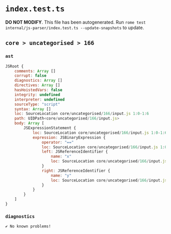 # `index.test.ts`

**DO NOT MODIFY**. This file has been autogenerated. Run `rome test internal/js-parser/index.test.ts --update-snapshots` to update.

## `core > uncategorised > 166`

### `ast`

```javascript
JSRoot {
	comments: Array []
	corrupt: false
	diagnostics: Array []
	directives: Array []
	hasHoistedVars: false
	integrity: undefined
	interpreter: undefined
	sourceType: "script"
	syntax: Array []
	loc: SourceLocation core/uncategorised/166/input.js 1:0-1:6
	path: UIDPath<core/uncategorised/166/input.js>
	body: Array [
		JSExpressionStatement {
			loc: SourceLocation core/uncategorised/166/input.js 1:0-1:6
			expression: JSBinaryExpression {
				operator: "=="
				loc: SourceLocation core/uncategorised/166/input.js 1:0-1:6
				left: JSReferenceIdentifier {
					name: "x"
					loc: SourceLocation core/uncategorised/166/input.js 1:0-1:1 (x)
				}
				right: JSReferenceIdentifier {
					name: "y"
					loc: SourceLocation core/uncategorised/166/input.js 1:5-1:6 (y)
				}
			}
		}
	]
}
```

### `diagnostics`

```
✔ No known problems!

```

